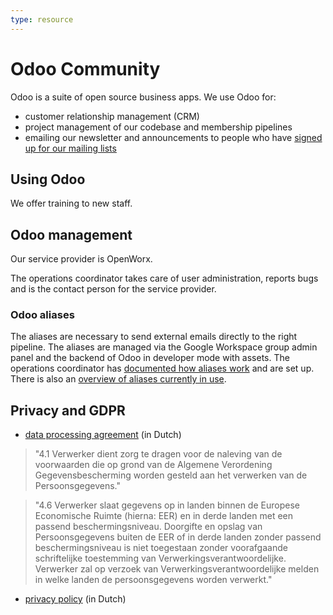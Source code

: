 ```yaml
---
type: resource
---
```


# Odoo Community

Odoo is a suite of open source business apps. We use Odoo for:

* customer relationship management (CRM)
* project management of our codebase and membership pipelines
* emailing our newsletter and announcements to people who have [signed up for our mailing lists](https://forms.gle/gn7wR2Eaxbv5g1BF9)

## Using Odoo

We offer training to new staff.

## Odoo management

Our service provider is OpenWorx.

The operations coordinator takes care of user administration, reports bugs and is the contact person for the service provider.

### Odoo aliases

The aliases are necessary to send external emails directly to the right pipeline. The aliases are managed via the Google Workspace group admin panel and the backend of Odoo in developer mode with assets. The operations coordinator has [documented how aliases work](https://docs.google.com/document/d/1KYmWUHCS-bA5Bqi2wQzl11D1QIxbtwr-Qtl2PEwKDw8/edit) and are set up. There is also an [overview of aliases currently in use](https://docs.google.com/spreadsheets/d/1jkyAFQuwspuLyJNc0zi_9Lw_xbHS4qcIavfAWMWTSIE/edit#gid=0).

## Privacy and GDPR

* [data processing agreement](https://www.openworx.nl/verwerkersovereenkomst) (in Dutch)

> "4.1 Verwerker dient zorg te dragen voor de naleving van de voorwaarden die op grond van de Algemene Verordening Gegevensbescherming worden gesteld aan het verwerken van de Persoonsgegevens."

> "4.6 Verwerker slaat gegevens op in landen binnen de Europese Economische Ruimte (hierna: EER) en in derde landen met een passend beschermingsniveau. Doorgifte en opslag van Persoonsgegevens buiten de EER of in derde landen zonder passend beschermingsniveau is niet toegestaan zonder voorafgaande schriftelijke toestemming van Verwerkingsverantwoordelijke. Verwerker zal op verzoek van Verwerkingsverantwoordelijke melden in welke landen de persoonsgegevens worden verwerkt."

* [privacy policy](https://www.openworx.nl/privacy-statement) (in Dutch)
